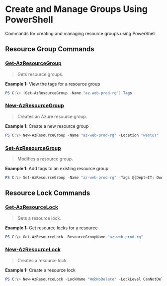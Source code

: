 # Create and Manage Groups Using PowerShell

Commands for creating and managing resource groups using PowerShell

## Resource Group Commands

### [Get-AzResourceGroup](https://docs.microsoft.com/en-us/powershell/module/az.resources/get-azresourcegroup?view=azps-2.6.0)

>Gets resource groups.

**Example 1:** View the tags for a resource group

``` powershell
PS C:\> (Get-AzResourceGroup -Name "az-web-prod-rg").Tags
```

### [New-AzResourceGroup](https://docs.microsoft.com/en-us/powershell/module/az.resources/new-azresourcegroup?view=azps-2.6.0)

>Creates an Azure resource group.

**Example 1**: Create a new resource group

``` powershell
PS C:\> New-AzResourceGroup -Name "az-web-prod-rg" -Location "westus"
```

### [Set-AzResourceGroup](https://docs.microsoft.com/en-us/powershell/module/az.resources/set-azresourcegroup?view=azps-2.6.0)

>Modifies a resource group.

**Example 1**: Add tags to an existing resource group

``` powershell
PS C:\> Set-AzResourceGroup -Name "az-web-prod-rg" -Tags @{Dept=IT; Owner="SusanBerlin"}
```

## Resource Lock Commands

### [Get-AzResourceLock](https://docs.microsoft.com/en-us/powershell/module/az.resources/get-azresourcelock?view=azps-2.6.0)

>Gets a resource lock.

**Example 1:** Get resource locks for a resource

``` powershell
PS C:\> Get-AzResourceLock -ResourceGroupName "az-web-prod-rg"
```

### [New-AzResourceLock](https://docs.microsoft.com/en-us/powershell/module/az.resources/new-azresourcelock?view=azps-2.6.0)

>Creates a resource lock.

**Example 1:** Create a resource lock

``` powershell
PS C:\> New-AzResourceLock -LockName "WebNoDelete" -LockLevel CanNotDelete -ResourceGroupName "az-web-prod-rg"
```

